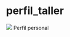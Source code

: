 # perfil_taller
![](https://github.com/Sergio2153/perfil_taller/issues/1#issue-2200800492)
Perfil personal
